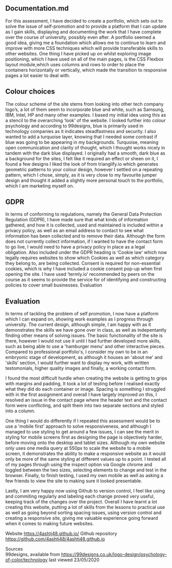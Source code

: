 ## Documentation.md

For this assessment, I have decided to create a portfolio, which sets out to solve the issue of self-promotion and to provide a platform that I can update as I gain skills, displaying and documenting the work that I have complete over the course of university, possibly even after.
A portfolio seemed a good idea, giving me a foundation which allows me to continue to learn and improve with more CSS techniques which will provide transferable skills to other websites.
One thing I have picked up on whilst exploring image positioning, which I have used on all of the main pages, is the CSS Flexbox layout module,which uses columns and rows to order to place the containers horizontally or vertically, which made the transition to responsive pages a lot easier to deal with.

## Colour choices

The colour scheme of the site stems from looking into other tech company logo’s, a lot of them seem to incorporate blue and white, such as Samsung, IBM, Intel, HP and many other examples. I based my initial idea using this as a stencil to the overarching ‘look’ of the website.
I looked further into colour psychology and according to 99designs, blue is primarily used in technology companies as it indicates steadfastness and security. I also wanted to add a turquoise layer, knowing that I needed some contrast if blue was going to be appearing in my backgrounds. Turquoise, meaning open communication and clarity of thought, which I thought works nicely in tandem with the dark blue displayed.
I originally had a smooth, dark blue as a background for the sites, I felt like it required an effect or sheen on it, I found a few designs I liked the look of from trianglify.io which generates geometric patterns to your colour design, however I settled on a repeating pattern, which I chose, simply, as it is very close to my favourite jumper design and thought it added a slightly more personal touch to the portfolio, which I am marketing myself on.

## GDPR

In terms of conforming to regulations, namely the General Data Protection Regulation (GDPR), I have made sure that what kinds of information gathered, and how it is collected, used and maintained is included within a privacy policy, as well as an email address to contact to see what information has been collected and to remove their data. Although the form does not currently collect information, if I wanted to have the contact form to go live, I would need to have a privacy policy in place as a legal obligation.
Also included under the GDPR heading is ‘Cookie law’ which now legally requires websites to show which Cookies as well as which category they belong to, are being collected. Consent is required for non-essential cookies, which is why I have included a cookie consent pop-up when first opening the site. I have used ‘termly.io’ recommended by peers on the course as it seems to provide the service for of identifying and constructing policies to cover small businesses.
Evaluation

## Evaluation

In terms of tackling the problem of self promotion, I now have a platform which I can expand on, showing work examples as I progress through university. The current design, although simple, I am happy with as it demonstrates the skills we have gone over in class, as well as indepentantly finding other means of solving issues.
The basic functionality of the site is there, however I would not use it until I had further developed more skills, such as being able to use a 'hamburger menu' and other interactive pieces. Compared to professional portfolio's, I consider my own to be in an embryonic stage of development, as although it houses an 'about me' and 'skills' section, I would further want to display my work, with written testomonials, higher quality images and finally, a working contact form.

I found the most difficult hurdle when creating the website is getting to grips with margins and padding, It took a lot of testing before I realised exactly what they did do each container or image. Spacing is something I struggled with in the first assignment and overall I have largely improved on this, I resolved an issue in the contact page where the header text and the contact form were conflicting, and split them into two separate sections and styled into a column.

One thing I would do differently if I repeated this assessment would be to use a 'mobile first' approach to solve responsiveness, and although I managed to use styling to get around a few issues, I can see the merit in styling for mobile screens first as designing the page is objectively harder, before moving onto the desktop and tablet sizes.
Although my own website only uses one media query at 550px to scale the website to a mobile screen, it demonstrates the ability to make a responsive website as it would only be more of the same styling at different values up to a point. I tested all of my pages through using the inspect option via Google chrome and toggled between the two sizes, selecting elements to change and test in the browser. Finally, to finish testing, I used my own mobile as well as asking a few friends to view the site to making sure it looked presentable.

Lastly, I am very happy now using Github to version control, I feel like using and commiting regularly and labeling each change proved very useful, keeping track of the changes over the project.
Overall I have learnt a lot creating this website, putting a lot of skills from the lessons to practical use as well as going beyond sorting spacing issues, using version control and creating a responsive site, giving me valuable experience going forward when it comes to making future websites.

Website https://4ashtj48.github.io/
Github repository https://github.com/4ashtj48/4ashtj48.github.io

Sources<br>
99designs, available from https://99designs.co.uk/logo-design/psychology-of-color/technology last viewed 23/05/2020
